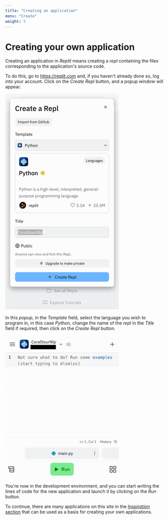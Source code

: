 ```yaml
---
title: "Creating an application"
menu: "Create"
weight: 5
---
```


# Creating your own application

Creating an application in *Replit* means creating a *repl* containing the files corresponding to the application's source code.

To do this, go to https://replit.com and, if you haven't already done so, log into your account. Click on the *Create Repl* button, and a popup window will appear.

![](./OnCreateRepl.png)


In this *popup*, in the *Template* field, select the language you wish to program in, in this case *Python*, change the name of the *repl* in the *Title* field if required, then click on the *Create Repl* button.

![](./AfterCreateRepl.png)

You're now in the development environment, and you can start writing the lines of code for the new application and launch it by clicking on the *Run* button.

To continue, there are many applications on this site in the [*Inspiration* section](../../inspiration/) that can be used as a basis for creating your own applications.
